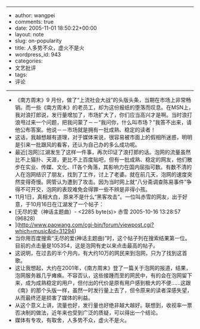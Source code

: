 - --
- author: wangpei
- comments: true
- date: 2005-11-01 18:50:22+00:00
- layout: note
- slug: on-popularity
- title: 人多势不众，虚火不是火
- wordpress_id: 943
- categories:
- 文艺批评
- tags:
- 评论
- --
- 《南方周末》9 月份，做了“上流社会大战”的头版头条，当期在市场上非常畅销。而一些《南方周末》的老员工，却为这份报纸的堕落而叹息。在MSN上，我对浪打郎说，发行量增加了，市场扩大了，你们应当高兴才是啊。当时浪打浪甩过来一个问题，把我问蒙了－－“我问你，什么叫市场？”我答不出来，请他公布答案。他说－－市场就是拥有一批成熟、稳定的读者！
- 这话，我越想越有道理，对于媒体来说，很容易被市面上的假相所迷惑，明明是引来一批跟风的看客，还认为自己办的多么成功呢。
- 最近[泡网]江湖发生了这样一件事，再次印证了浪打郎的话。泡网的流量虽然比不上猫扑、天涯，更比不上百度贴吧，但有一批成熟、稳定的网友，他们散步在实业、传媒、文化、IT各个角落，其影响力在国内屈指可数。有数不清的人在泡网结识了朋友，找到了工作，讨上了老婆。就在前几天，泡网的速度突然变得奇慢。网管认为遭到了攻击。因为当时网上就“八分斋调查陈易事件”争得不可开交，泡网的表现难免会得罪一些不辨是非得小孩。
- 11月1日，真相大白，原来不是什么“黑客攻击”。一位叫赤雪的网友，出于好意，于10月16日在江湖发了一个帖子：
- [无尽的爱（神话主题曲）- <2285 byte(s)> 赤雪 2005-10-16 13:28:57 (96828)
- ](http://www.paowang.com/cgi-bin/forum/viewpost.cgi?which=music&id=31294)
- 当你用百度搜索“无尽的爱(神话主题曲)”时，这个帖子列在搜索结果第一位。目前的点击量是105354，这是泡网有史以来点击最高的帖子。
- 这说明，在过去的半个月内，有大约10万的网民来到泡网，只为了找到这首歌。
- 这让我想起，大约在2001年，《南方周末》登了一篇关于泡网的报道，结果，泡网服务器几乎瘫痪。不容否认，这些接踵而至的网民中，有的会在泡网留下来，成为成熟稳定的用户，但付出的代价是原有用户感到极大的不便……这跟《南》的那个头版一样，虽然一时发行量上去了，但令原来的读者深感失望，从而最终还是损害了媒体的利益。
- 从这个意义上讲，流量也好，发行量也好绝非越大越好。联想到，收视率一票否决制的做法，近年来也受到广泛的质疑，可以得出一个结论。
- 媒体有专攻，有取舍，人多势不众，虚火不是火。
